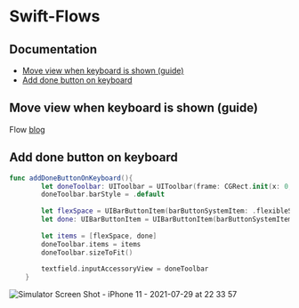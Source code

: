 # Swift-Flows

## Documentation

* [Move view when keyboard is shown (guide)](#move-view-when-keyboard-is-shown-(guide))
* [Add done button on keyboard](#add-done-button-on-keyboard)


## Move view when keyboard is shown (guide)
Flow [blog](https://fluffy.es/move-view-when-keyboard-is-shown/)

## Add done button on keyboard

```swift
func addDoneButtonOnKeyboard(){
        let doneToolbar: UIToolbar = UIToolbar(frame: CGRect.init(x: 0, y: 0, width: UIScreen.main.bounds.width, height: 50))
        doneToolbar.barStyle = .default
        
        let flexSpace = UIBarButtonItem(barButtonSystemItem: .flexibleSpace, target: nil, action: nil)
        let done: UIBarButtonItem = UIBarButtonItem(barButtonSystemItem: .done, target: self, action: #selector(doneButtonAction))
        
        let items = [flexSpace, done]
        doneToolbar.items = items
        doneToolbar.sizeToFit()
        
        textfield.inputAccessoryView = doneToolbar
    }
```
![Simulator Screen Shot - iPhone 11 - 2021-07-29 at 22 33 57](https://user-images.githubusercontent.com/45566801/127521830-50cce90f-b07f-4b7d-93f0-efa7e29b7da3.png)


